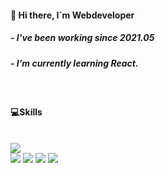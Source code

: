 #### 👋 Hi there, I`m Webdeveloper
##### - I've been working since 2021.05
##### - I’m currently learning React.

<br/>

#### 💻Skills
<br>
<div>
  <img src="https://camo.githubusercontent.com/e8a4d22e81fd2a48d3c3181ee45e379c92a242ebeb6d7b4ec2fb2beb7cb7daf9/68747470733a2f2f696d672e736869656c64732e696f2f62616467652f4a6176617363726970742d4637444631453f7374796c653d666c61742d737175617265266c6f676f3d4a617661736372697074266c6f676f436f6c6f723d626c61636b"/>
  <div>
    <img src = "https://camo.githubusercontent.com/3f71bd0fc475bcd9330ec94d20262c4c96b37786ddcd94587e19cdeda8df5a5d/68747470733a2f2f696d672e736869656c64732e696f2f62616467652f5675652e6a732d3446433038443f7374796c653d666c61742d737175617265266c6f676f3d7675652e6a73266c6f676f436f6c6f723d7768697465"/>
    <img src="https://camo.githubusercontent.com/d891718aad2153fb86d0027665e47f5f477e4e16598122347f440aea92ce96ea/68747470733a2f2f696d672e736869656c64732e696f2f62616467652f52656163742d3631444146423f7374796c653d666c61742d737175617265266c6f676f3d5265616374266c6f676f436f6c6f723d626c61636b"/>
    <img src="https://camo.githubusercontent.com/8db267273c923f4a6e6c29905affb0fa3a9405fbc103c1b7b414fe493581970b/68747470733a2f2f696d672e736869656c64732e696f2f62616467652f547970657363726970742d3331373843363f7374796c653d666c61742d737175617265266c6f676f3d54797065736372697074266c6f676f436f6c6f723d7768697465"/>
  <img src="https://img.shields.io/badge/JQuery-000000?style=flat&logo=JQuery.js&logoColor=white"/> 
  </div>
  
  
  
  </br>
  <!--
  
  [![Top Langs](https://github-readme-stats.vercel.app/api/top-langs/?username=anuraghazra)](https://github.com/anuraghazra/github-readme-stats)

    
  <a href="https://github.com/anuraghazra/github-readme-stats">
    <img src="https://github-readme-stats.vercel.app/api?username=kwonyongjun1&show_icons=true&theme=material-palenight&hide_border=true&bg_color=20232a&icon_color=E3E3E3A8&text_color=fff&title_color=918FE0&count_private=true" width=48% />
  </a>

  -->
</div>


<div align=center> 


  
</div>
